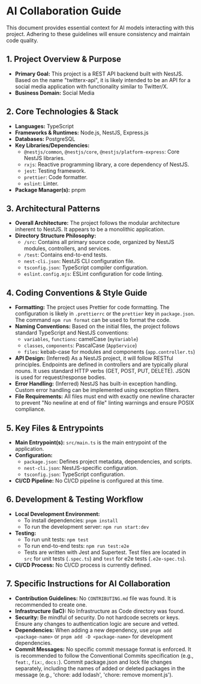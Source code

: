 # AI Collaboration Guide

This document provides essential context for AI models interacting with this project. Adhering to these guidelines will ensure consistency and maintain code quality.

## 1. Project Overview & Purpose

* **Primary Goal:** This project is a REST API backend built with NestJS. Based on the name "twitterx-api", it is likely intended to be an API for a social media application with functionality similar to Twitter/X.
* **Business Domain:** Social Media

## 2. Core Technologies & Stack

* **Languages:** TypeScript
* **Frameworks & Runtimes:** Node.js, NestJS, Express.js
* **Databases:** PostgreSQL
* **Key Libraries/Dependencies:**
  * `@nestjs/common`, `@nestjs/core`, `@nestjs/platform-express`: Core NestJS libraries.
  * `rxjs`: Reactive programming library, a core dependency of NestJS.
  * `jest`: Testing framework.
  * `prettier`: Code formatter.
  * `eslint`: Linter.
* **Package Manager(s):** pnpm

## 3. Architectural Patterns

* **Overall Architecture:** The project follows the modular architecture inherent to NestJS. It appears to be a monolithic application.
* **Directory Structure Philosophy:**
  * `/src`: Contains all primary source code, organized by NestJS modules, controllers, and services.
  * `/test`: Contains end-to-end tests.
  * `nest-cli.json`: NestJS CLI configuration file.
  * `tsconfig.json`: TypeScript compiler configuration.
  * `eslint.config.mjs`: ESLint configuration for code linting.

## 4. Coding Conventions & Style Guide

* **Formatting:** The project uses Prettier for code formatting. The configuration is likely in `.prettierrc` or the `prettier` key in `package.json`. The command `npm run format` can be used to format the code.
* **Naming Conventions:** Based on the initial files, the project follows standard TypeScript and NestJS conventions:
  * `variables`, `functions`: camelCase (`myVariable`)
  * `classes`, `components`: PascalCase (`AppService`)
  * `files`: kebab-case for modules and components (`app.controller.ts`)
* **API Design:** (Inferred) As a NestJS project, it will follow RESTful principles. Endpoints are defined in controllers and are typically plural nouns. It uses standard HTTP verbs (GET, POST, PUT, DELETE). JSON is used for request/response bodies.
* **Error Handling:** (Inferred) NestJS has built-in exception handling. Custom error handling can be implemented using exception filters.
* **File Requirements:** All files must end with exactly one newline character to prevent "No newline at end of file" linting warnings and ensure POSIX compliance.

## 5. Key Files & Entrypoints

* **Main Entrypoint(s):** `src/main.ts` is the main entrypoint of the application.
* **Configuration:**
  * `package.json`: Defines project metadata, dependencies, and scripts.
  * `nest-cli.json`: NestJS-specific configuration.
  * `tsconfig.json`: TypeScript configuration.
* **CI/CD Pipeline:** No CI/CD pipeline is configured at this time.

## 6. Development & Testing Workflow

* **Local Development Environment:**
  * To install dependencies: `pnpm install`
  * To run the development server: `npm run start:dev`
* **Testing:**
  * To run unit tests: `npm test`
  * To run end-to-end tests: `npm run test:e2e`
  * Tests are written with Jest and Supertest. Test files are located in `src` for unit tests (`.spec.ts`) and `test` for e2e tests (`.e2e-spec.ts`).
* **CI/CD Process:** No CI/CD process is currently defined.

## 7. Specific Instructions for AI Collaboration

* **Contribution Guidelines:** No `CONTRIBUTING.md` file was found. It is recommended to create one.
* **Infrastructure (IaC):** No Infrastructure as Code directory was found.
* **Security:** Be mindful of security. Do not hardcode secrets or keys. Ensure any changes to authentication logic are secure and vetted.
* **Dependencies:** When adding a new dependency, use `pnpm add <package-name>` or `pnpm add -D <package-name>` for development dependencies.
* **Commit Messages:** No specific commit message format is enforced. It is recommended to follow the Conventional Commits specification (e.g., `feat:`, `fix:`, `docs:`). Commit package.json and lock file changes separately, including the names of added or deleted packages in the message (e.g., 'chore: add lodash', 'chore: remove moment.js').
